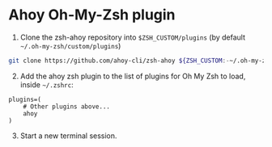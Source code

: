 # Ahoy Oh-My-Zsh plugin

1. Clone the zsh-ahoy repository into `$ZSH_CUSTOM/plugins` (by default `~/.oh-my-zsh/custom/plugins`)

```bash
git clone https://github.com/ahoy-cli/zsh-ahoy ${ZSH_CUSTOM:-~/.oh-my-zsh/custom}/plugins/ahoy
```

2. Add the ahoy zsh plugin to the list of plugins for Oh My Zsh to load, inside `~/.zshrc`:

```
plugins=(
    # Other plugins above...
    ahoy
)
```

3. Start a new terminal session.
